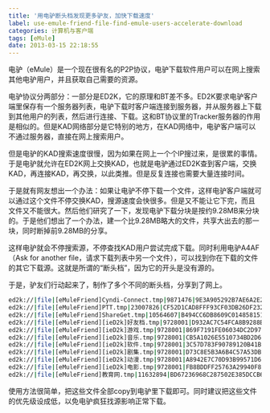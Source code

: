 ```yaml
---
title: '用电驴断头档发现更多驴友，加快下载速度'
label: use-emule-friend-file-find-emule-users-accelerate-download
categories: 计算机与客户端
tags: [eMule]
date: 2013-03-15 22:18:55
---
```

电驴（eMule）是一个现在很有名的P2P协议，电驴下载软件用户可以在网上搜索其他电驴用户，并且获取自己需要的资源。

电驴协议分两部分：一部分是ED2K，它的原理和BT差不多。ED2K要求电驴客户端里保存有一个服务器列表，电驴下载时客户端连接到服务器，并从服务器上下载到其他用户的列表，然后进行连接、下载。这和BT协议里的Tracker服务器的作用是相似的。但是KAD网络部分是它特别的地方，在KAD网络中，电驴客户端可以不通过服务器，直接在网上搜索用户。

但是电驴的KAD搜索速度很慢，因为如果在网上一个个IP搜过来，是很累的事情。于是电驴就允许在ED2K网上交换KAD，也就是电驴通过ED2K查到客户端，交换KAD，再连接KAD，再交换，以此类推。但是反复连接也需要大量连接时间。

于是就有网友想出一个办法：如果让电驴不停下载一个文件，这样电驴客户端就可以通过这个文件不停交换KAD，搜源速度会快很多。但是又不能让它下完，而且文件又不能很大。然后他们研究了一下，发现电驴下载分块是按约9.28MB来分块的。于是他们想出了一个办法，建一个比9.28MB略大的文件，共享大出去的那一块，同时断掉前9.28MB的分享。

这样电驴就会不停搜索源，不停查找KAD用户尝试完成下载。同时利用电驴A4AF（Ask for another file，请求下载列表中另一个文件），可以找到你在下载的文件的其它下载源。这就是所谓的“断头档”，因为它的开头是没有源的。

于是，驴友们行动起来了，制作了多个不同的断头档，分享到了网上。

```bash
ed2k://|file|[eMuleFriend]Cyndi-Connect.tmp|9871476|9E3A905292B7AE6A2E2110DFC061779B|/
ed2k://|file|[eMuleFriend]PTT.tmp|23007826|CF52D1CAD8FFF93CF03DB26DF23260D2|/
ed2k://|file|[eMuleFriend]ShareGet.tmp|10564607|B494CC6DB8609C014858151CD7EA9193|/
ed2k://|file|[eMuleFriend][ieD2k]好友档.tmp|9728001|D932AC7C54FCA8B9288BDBBEEAECFE6A|/
ed2k://|file|[eMuleFriend][ieD2k]游戏.tmp|9728001|869F7191FE06034DC2D9725A21B91D7A|/
ed2k://|file|[eMuleFriend][ieD2k]音乐.tmp|9728001|CB5A1026E5510734BD2D6B4F6D586019|/
ed2k://|file|[eMuleFriend][ieD2k]软件.tmp|9728001|3C57D783F90789120B41B4DA2D187795|/
ed2k://|file|[eMuleFriend][ieD2k]剧集.tmp|9728001|D73C8E5B3A6B4C57A53DB59F59050F39|/
ed2k://|file|[eMuleFriend][ieD2k]动漫.tmp|9728001|A8942E7C70D93B99571D6C5056D09A86|/
ed2k://|file|[eMuleFriend][ieD2k]电影.tmp|9728001|FB8BDDFF25763A29940F84E1EF12A897|/
ed2k://|file|[eMuleFriend]教育网.tmp|11632894|BD67236968C287502E385DCCB6E3C8A9|/
```

使用方法很简单，把这些文件全部copy到电驴里下载即可。同时建议把这些文件的优先级设成低，以免电驴疯狂找源影响正常下载。
